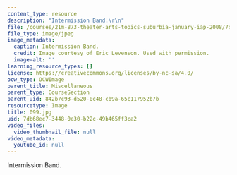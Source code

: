 ```yaml
---
content_type: resource
description: "Intermission Band.\r\n"
file: /courses/21m-873-theater-arts-topics-suburbia-january-iap-2008/7db68ec734480e30b22c49b465ff3ca2_099.jpg
file_type: image/jpeg
image_metadata:
  caption: Intermission Band.
  credit: Image courtesy of Eric Levenson. Used with permission.
  image-alt: ''
learning_resource_types: []
license: https://creativecommons.org/licenses/by-nc-sa/4.0/
ocw_type: OCWImage
parent_title: Miscellaneous
parent_type: CourseSection
parent_uid: 842b7c93-d520-0c48-cb9a-65c117952b7b
resourcetype: Image
title: 099.jpg
uid: 7db68ec7-3448-0e30-b22c-49b465ff3ca2
video_files:
  video_thumbnail_file: null
video_metadata:
  youtube_id: null
---
```

Intermission Band.

